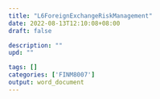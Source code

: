 ```yaml
---
title: "L6ForeignExchangeRiskManagement"
date: 2022-08-13T12:10:08+08:00
draft: false

description: ""
upd: ""

tags: []
categories: ['FINM8007']
output: word_document
---
```


<!--more-->